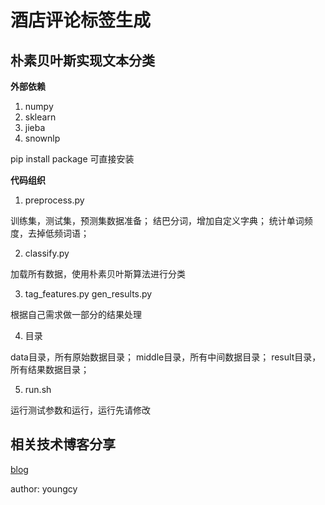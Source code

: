 # 酒店评论标签生成

## 朴素贝叶斯实现文本分类

**外部依赖**

1. numpy
2. sklearn
3. jieba
4. snownlp

pip install package 可直接安装

**代码组织**

1. preprocess.py

训练集，测试集，预测集数据准备；
结巴分词，增加自定义字典；
统计单词频度，去掉低频词语；

2. classify.py

加载所有数据，使用朴素贝叶斯算法进行分类

3. tag\_features.py gen\_results.py

根据自己需求做一部分的结果处理

4. 目录

data目录，所有原始数据目录；
middle目录，所有中间数据目录；
result目录，所有结果数据目录；

5. run.sh

运行测试参数和运行，运行先请修改


## 相关技术博客分享

[blog](http://www.milier.me)

author: youngcy
